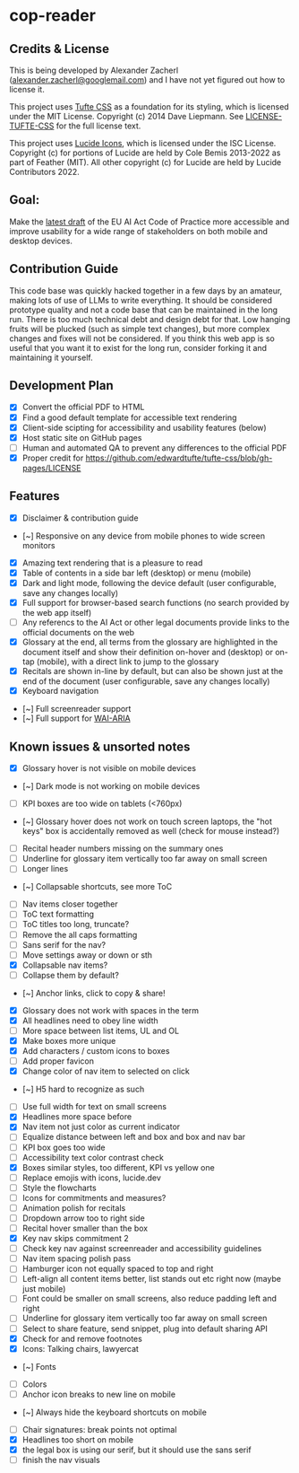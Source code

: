 # cop-reader

## Credits & License

This is being developed by Alexander Zacherl (alexander.zacherl@googlemail.com) and I have not yet figured out how to license it.

This project uses [Tufte CSS](https://github.com/edwardtufte/tufte-css) as a foundation for its styling, which is licensed under the MIT License. Copyright (c) 2014 Dave Liepmann. See [LICENSE-TUFTE-CSS](LICENSE-TUFTE-CSS) for the full license text.

This project uses [Lucide Icons](https://lucide.dev/), which is licensed under the ISC License. Copyright (c) for portions of Lucide are held by Cole Bemis 2013-2022 as part of Feather (MIT). All other copyright (c) for Lucide are held by Lucide Contributors 2022.

## Goal:
Make the [latest draft](https://digital-strategy.ec.europa.eu/en/library/second-draft-general-purpose-ai-code-practice-published-written-independent-experts) of the EU AI Act Code of Practice more accessible and improve usability for a wide range of stakeholders on both mobile and desktop devices. 

## Contribution Guide

This code base was quickly hacked together in a few days by an amateur, making lots of use of LLMs to write everything. It should be considered prototype quality and not a code base that can be maintained in the long run. There is too much technical debt and design debt for that. Low hanging fruits will be plucked (such as simple text changes), but more complex changes and fixes will not be considered. If you think this web app is so useful that you want it to exist for the long run, consider forking it and maintaining it yourself.

## Development Plan

- [x] Convert the official PDF to HTML
- [x] Find a good default template for accessible text rendering 
- [x] Client-side scipting for accessibility and usability features (below)
- [x] Host static site on GitHub pages
- [ ] Human and automated QA to prevent any differences to the official PDF
- [x] Proper credit for https://github.com/edwardtufte/tufte-css/blob/gh-pages/LICENSE

## Features

- [x] Disclaimer & contribution guide
- [~] Responsive on any device from mobile phones to wide screen monitors
- [x] Amazing text rendering that is a pleasure to read
- [x] Table of contents in a side bar left (desktop) or menu (mobile)
- [x] Dark and light mode, following the device default (user configurable, save any changes locally)
- [x] Full support for browser-based search functions (no search provided by the web app itself)
- [ ] Any referencs to the AI Act or other legal documents provide links to the official documents on the web
- [x] Glossary at the end, all terms from the glossary are highlighted in the document itself and show their definition on-hover and (desktop) or on-tap (mobile), with a direct link to jump to the glossary
- [x] Recitals are shown in-line by default, but can also be shown just at the end of the document (user configurable, save any changes locally)
- [x] Keyboard navigation
- [~] Full screenreader support
- [~] Full support for [WAI-ARIA](https://www.w3.org/WAI/standards-guidelines/aria/)

## Known issues & unsorted notes

- [x] Glossary hover is not visible on mobile devices
- [~] Dark mode is not working on mobile devices
- [ ] KPI boxes are too wide on tablets (<760px)
- [~] Glossary hover does not work on touch screen laptops, the "hot keys" box is accidentally removed as well (check for mouse instead?)
- [ ] Recital header numbers missing on the summary ones
- [ ] Underline for glossary item vertically too far away on small screen
- [ ] Longer lines
- [~] Collapsable shortcuts, see more ToC
- [ ] Nav items closer together
- [ ] ToC text formatting
- [ ] ToC titles too long, truncate?
- [ ] Remove the all caps formatting
- [ ] Sans serif for the nav?
- [ ] Move settings away or down or sth
- [X] Collapsable nav items?
- [ ] Collapse them by default?
- [~] Anchor links, click to copy & share!
- [X] Glossary does not work with spaces in the term
- [x] All headlines need to obey line width
- [ ] More space between list items, UL and OL
- [x] Make boxes more unique
- [x] Add characters / custom icons to boxes
- [ ] Add proper favicon
- [x] Change color of nav item to selected on click
- [~] H5 hard to recognize as such
- [ ] Use full width for text on small screens
- [x] Headlines more space before
- [x] Nav item not just color as current indicator
- [ ] Equalize distance between left and box and box and nav bar
- [ ] KPI box goes too wide
- [ ] Accessibility text color contrast check
- [x] Boxes similar styles, too different, KPI vs yellow one
- [ ] Replace emojis with icons, lucide.dev
- [ ] Style the flowcharts
- [ ] Icons for commitments and measures?
- [ ] Animation polish for recitals
- [ ] Dropdown arrow too to right side
- [ ] Recital hover smaller than the box
- [x] Key nav skips commitment 2
- [ ] Check key nav against screenreader and accessibility guidelines
- [ ] Nav item spacing polish pass
- [ ] Hamburger icon not equally spaced to top and right
- [ ] Left-align all content items better, list stands out etc right now (maybe just mobile)
- [ ] Font could be smaller on small screens, also reduce padding left and right
- [ ] Underline for glossary item vertically too far away on small screen
- [ ] Select to share feature, send snippet, plug into default sharing API
- [x] Check for and remove footnotes
- [x] Icons: Talking chairs, lawyercat
- [~] Fonts
- [ ] Colors
- [ ] Anchor icon breaks to new line on mobile
- [~] Always hide the keyboard shortcuts on mobile
- [ ] Chair signatures: break points not optimal
- [X] Headlines too short on mobile
- [x] the legal box is using our serif, but it should use the sans serif
- [ ] finish the nav visuals